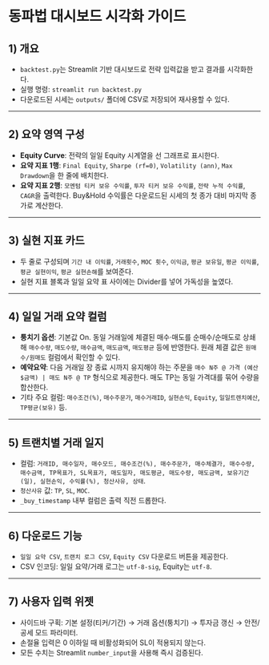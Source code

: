 # 동파법 대시보드 시각화 가이드

## 1) 개요
- `backtest.py`는 Streamlit 기반 대시보드로 전략 입력값을 받고 결과를 시각화한다.
- 실행 명령: `streamlit run backtest.py`
- 다운로드된 시세는 `outputs/` 폴더에 CSV로 저장되어 재사용할 수 있다.

---

## 2) 요약 영역 구성
- **Equity Curve**: 전략의 일일 Equity 시계열을 선 그래프로 표시한다.
- **요약 지표 1행**: `Final Equity`, `Sharpe (rf=0)`, `Volatility (ann)`, `Max Drawdown`을 한 줄에 배치한다.
- **요약 지표 2행**: `모멘텀 티커 보유 수익률`, `투자 티커 보유 수익률`, `전략 누적 수익률`, `CAGR`을 출력한다. Buy&Hold 수익률은 다운로드된 시세의 첫 종가 대비 마지막 종가로 계산한다.

---

## 3) 실현 지표 카드
- 두 줄로 구성되며 `기간 내 이익률`, `거래횟수`, `MOC 횟수`, `이익금`, `평균 보유일`, `평균 이익률`, `평균 실현이익`, `평균 실현손해`를 보여준다.
- 실현 지표 블록과 일일 요약 표 사이에는 Divider를 넣어 가독성을 높였다.

---

## 4) 일일 거래 요약 컬럼
- **퉁치기 옵션**: 기본값 On. 동일 거래일에 체결된 매수·매도를 순매수/순매도로 상쇄해 `매수수량`, `매도수량`, `매수금액`, `매도금액`, `매도평균` 등에 반영한다. 원래 체결 값은 `원매수/원매도` 컬럼에서 확인할 수 있다.
- **예약요약**: 다음 거래일 장 종료 시까지 유지해야 하는 주문을 `매수 N주 @ 가격 (예산 $금액) | 매도 N주 @ TP` 형식으로 제공한다. 매도 TP는 동일 가격대를 묶어 수량을 합산한다.
- 기타 주요 컬럼: `매수조건(%)`, `매수주문가`, `매수거래ID`, `실현손익`, `Equity`, `일일트렌치예산`, `TP평균(보유)` 등.

---

## 5) 트랜치별 거래 일지
- 컬럼: `거래ID, 매수일자, 매수모드, 매수조건(%), 매수주문가, 매수체결가, 매수수량, 매수금액, TP목표가, SL목표가, 매도일자, 매도평균, 매도수량, 매도금액, 보유기간(일), 실현손익, 수익률(%), 청산사유, 상태`.
- `청산사유` 값: `TP`, `SL`, `MOC`.
- `_buy_timestamp` 내부 컬럼은 출력 직전 드롭한다.

---

## 6) 다운로드 기능
- `일일 요약 CSV`, `트랜치 로그 CSV`, `Equity CSV` 다운로드 버튼을 제공한다.
- CSV 인코딩: 일일 요약/거래 로그는 `utf-8-sig`, Equity는 `utf-8`.

---

## 7) 사용자 입력 위젯
- 사이드바 구획: 기본 설정(티커/기간) → 거래 옵션(퉁치기) → 투자금 갱신 → 안전/공세 모드 파라미터.
- 손절율 입력은 0 이하일 때 비활성화되어 SL이 적용되지 않는다.
- 모든 수치는 Streamlit `number_input`을 사용해 즉시 검증된다.

